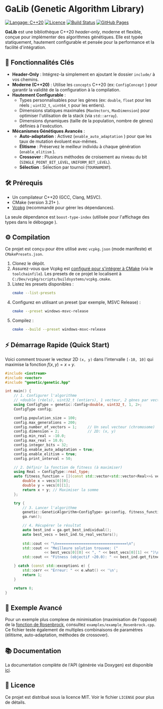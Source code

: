 # GaLib (Genetic Algorithm Library)

[![Langage: C++20](https://img.shields.io/badge/Langage-C++20-blue.svg)](https://isocpp.org/)
[![Licence](https://img.shields.io/github/license/ooooMaXoooo/GaLib)](LICENSE)
[![Build Status](https://github.com/ooooMaXoooo/GaLib/actions/workflows/ci.yml/badge.svg)](https://github.com/ooooMaXoooo/GaLib/actions/workflows/ci.yml)
[![GitHub Pages](https://img.shields.io/github/deployments/ooooMaXoooo/GaLib/github-pages?label=docs)](https://ooooMaXoooo.github.io/GaLib/)

**GaLib** est une bibliothèque C++20 *header-only*, moderne et flexible, conçue pour implémenter des algorithmes génétiques. Elle est typée statiquement, hautement configurable et pensée pour la performance et la facilité d'intégration.

## 🚀 Fonctionnalités Clés

* **Header-Only** : Intégrez-la simplement en ajoutant le dossier `include/` à vos chemins.
* **Moderne (C++20)** : Utilise les `concepts` C++20 (ex: `ConfigConcept` ) pour garantir la validité de la configuration à la compilation.
* **Hautement Configurable** :
    * Types personnalisables pour les gènes (ex: `double`, `float` pour les réels ; `uint32_t`, `uint64_t` pour les entiers).
    * Dimensions statiques maximales (`MaxVectors`, `MaxDimension`) pour optimiser l'utilisation de la stack (via `std::array`).
    * Dimensions dynamiques (taille de la population, nombre de gènes) définies à l'exécution.
* **Mécanismes Génétiques Avancés** :
    * **Auto-adaptation** : Activez (`enable_auto_adaptation` ) pour que les taux de mutation évoluent eux-mêmes.
    * **Élitisme** : Préservez le meilleur individu à chaque génération (`enable_elitism` ).
    * **Crossover** : Plusieurs méthodes de croisement au niveau du bit (`SINGLE_POINT_BIT_LEVEL`, `UNIFORM_BIT_LEVEL`).
    * **Sélection** : Sélection par tournoi (`TOURNAMENT`).

## 🛠️ Prérequis

* Un compilateur C++20 (GCC, Clang, MSVC).
* CMake (version 3.21+ ).
* [Vcpkg](https://github.com/microsoft/vcpkg) (recommandé pour gérer les dépendances).

La seule dépendance est `boost-type-index` (utilisée pour l'affichage des types dans le débogage ).

## ⚙️ Compilation

Ce projet est conçu pour être utilisé avec `vcpkg.json` (mode manifeste) et `CMakePresets.json`.

1.  Clonez le dépôt.
2.  Assurez-vous que Vcpkg est [configuré pour s'intégrer à CMake](https://vcpkg.io/en/docs/users/integration.html) (via le `toolchainfile`). Les presets de ce projet le localisent à `C:/Dev/vcpkg/scripts/buildsystems/vcpkg.cmake`.
3.  Listez les presets disponibles :
    ```bash
    cmake --list-presets
    ```
4.  Configurez en utilisant un preset (par exemple, MSVC Release) :
    ```bash
    cmake --preset windows-msvc-release
    ```
5.  Compilez :
    ```bash
    cmake --build --preset windows-msvc-release
    ```

## ⚡ Démarrage Rapide (Quick Start)

Voici comment trouver le vecteur 2D `(x, y)` dans l'intervalle `[-10, 10]` qui maximise la fonction $f(x, y) = x + y$.

```cpp
#include <iostream>
#include <vector>
#include "genetic/genetic.hpp"

int main() {
    // 1. Configurer l'algorithme 
    // <double (réels), uint32_t (entiers), 1 vecteur, 2 gènes par vecteur>
    using ConfigType = genetic::Config<double, uint32_t, 1, 2>;
    ConfigType config;

    config.population_size = 100;
    config.max_generations = 200;
    config.number_of_vectors = 1;     // Un seul vecteur (chromosome)
    config.dimension = 2;             // 2D: (x, y)
    config.min_real = -10.0;
    config.max_real = 10.0;
    config.integer_bits = 32;
    config.enable_auto_adaptation = true;
    config.enable_elitism = true;
    config.print_interval = 50;

    // 2. Définir la fonction de fitness (à maximiser) 
    using Real = ConfigType::real_type;
    auto fitness_function = [](const std::vector<std::vector<Real>>& vecs) -> Real {
        double x = vecs[0][0];
        double y = vecs[0][1];
        return x + y; // Maximiser la somme
    };

    try {
        // 3. Lancer l'algorithme 
        genetic::GeneticAlgorithm<ConfigType> ga(config, fitness_function);
        ga.run();

        // 4. Récupérer le résultat 
        auto best_ind = ga.get_best_individual();
        auto best_vecs = best_ind.to_real_vectors();
        
        std::cout << "\n================================\n";
        std::cout << "Meilleure solution trouvee: (" 
                  << best_vecs[0][0] << ", " << best_vecs[0][1] << ")\n";
        std::cout << "Fitness (objectif ~20.0): " << best_ind.get_fitness() << std::endl;

    } catch (const std::exception& e) {
        std::cerr << "Erreur: " << e.what() << '\n';
        return 1;
    }

    return 0;
}
```

## 📖 Exemple Avancé

Pour un exemple plus complexe de minimisation (maximisation de l'opposé) de la [fonction de Rosenbrock](https://fr.wikipedia.org/wiki/Fonction_de_Rosenbrock), consultez `examples/example_Rosenbrock.cpp`. Ce fichier teste également de multiples combinaisons de paramètres (élitisme, auto-adaptation, méthodes de crossover).

## 📚 Documentation

La documentation complète de l'API (générée via Doxygen) est disponible [ici](#).

## 📜 Licence

Ce projet est distribué sous la licence MIT. Voir le fichier `LICENSE` pour plus de détails.